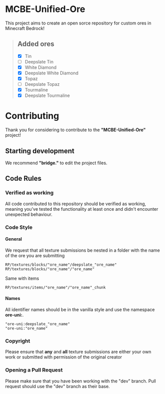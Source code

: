 # MCBE-Unified-Ore

This project aims to create an open sorce repository for custom ores in Minecraft Bedrock!

>  ## Added ores  
> - [X] Tin  
> - [ ] Deepslate Tin  
> - [X] White Diamond
> - [X] Deepslate White Diamond
> - [X] Topaz
> - [ ] Deepslate Topaz
> - [X] Tourmaline
> - [X] Deepslate Tourmaline

# Contributing

Thank you for considering to contribute to the **"MCBE-Unified-Ore"** project!

## Starting development

We recommend **"bridge."** to edit the project files.

## Code Rules

### Verified as working

All code contributed to this repository should be verified as working, meaning you've tested the
functionality at least once and didn't encounter unexpected behaviour.

### Code Style

#### General

We request that all texture submissions be nested in a folder with the name of the ore you are submitting

```
RP/textures/blocks/"ore_name"/deepslate_"ore_name"
RP/textures/blocks/"ore_name"/"ore_name"
```

Same with items

```
RP/textures/items/"ore_name"/"ore_name"_chunk
```

#### Names

All identifier names should be in the vanilla style and use the namespace **ore-uni:**.

```
"ore-uni:deepslate_"ore_name"
"ore-uni:"ore_name"
```

### Copyright

Please ensure that **any** and **all** texture submissions are either your own work or submitted with permission of the original creator

### Opening a Pull Request

Please make sure that you have been working with the "dev" branch. Pull request should use the "dev" branch as their base.
